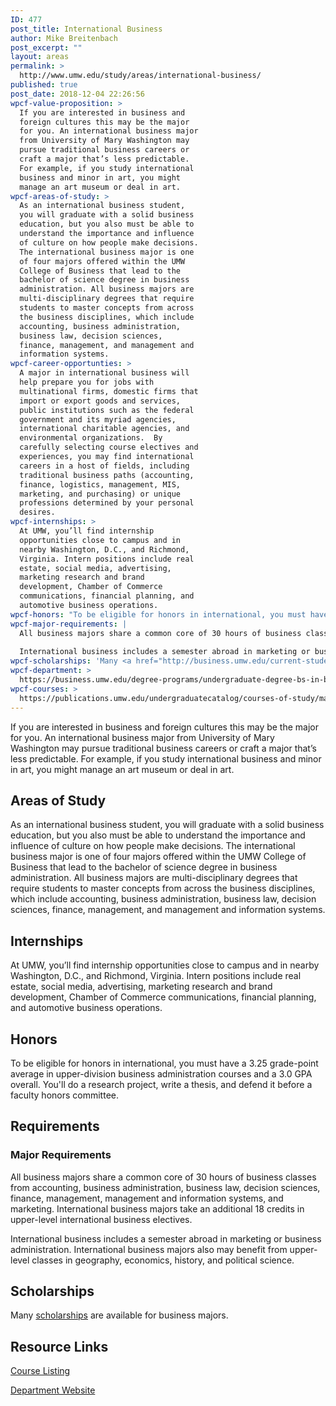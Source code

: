 ```yaml
---
ID: 477
post_title: International Business
author: Mike Breitenbach
post_excerpt: ""
layout: areas
permalink: >
  http://www.umw.edu/study/areas/international-business/
published: true
post_date: 2018-12-04 22:26:56
wpcf-value-proposition: >
  If you are interested in business and
  foreign cultures this may be the major
  for you. An international business major
  from University of Mary Washington may
  pursue traditional business careers or
  craft a major that’s less predictable.
  For example, if you study international
  business and minor in art, you might
  manage an art museum or deal in art.
wpcf-areas-of-study: >
  As an international business student,
  you will graduate with a solid business
  education, but you also must be able to
  understand the importance and influence
  of culture on how people make decisions.
  The international business major is one
  of four majors offered within the UMW
  College of Business that lead to the
  bachelor of science degree in business
  administration. All business majors are
  multi-disciplinary degrees that require
  students to master concepts from across
  the business disciplines, which include
  accounting, business administration,
  business law, decision sciences,
  finance, management, and management and
  information systems.
wpcf-career-opportunties: >
  A major in international business will
  help prepare you for jobs with
  multinational firms, domestic firms that
  import or export goods and services,
  public institutions such as the federal
  government and its myriad agencies,
  international charitable agencies, and
  environmental organizations.  By
  carefully selecting course electives and
  experiences, you may find international
  careers in a host of fields, including
  traditional business paths (accounting,
  finance, logistics, management, MIS,
  marketing, and purchasing) or unique
  professions determined by your personal
  desires.
wpcf-internships: >
  At UMW, you’ll find internship
  opportunities close to campus and in
  nearby Washington, D.C., and Richmond,
  Virginia. Intern positions include real
  estate, social media, advertising,
  marketing research and brand
  development, Chamber of Commerce
  communications, financial planning, and
  automotive business operations.
wpcf-honors: "To be eligible for honors in international, you must have a 3.25 grade-point average in upper-division business administration courses and a 3.0 GPA overall. You'll do a research project, write a thesis, and defend it before a faculty honors committee."
wpcf-major-requirements: |
  All business majors share a common core of 30 hours of business classes from accounting, business administration, business law, decision sciences, finance, management, management and information systems, and marketing. International business majors take an additional 18 credits in upper-level international business electives.
  
  International business includes a semester abroad in marketing or business administration. International business majors also may benefit from upper-level classes in geography, economics, history, and political science.
wpcf-scholarships: 'Many <a href="http://business.umw.edu/current-students/undergraduate-scholarships/">scholarships</a> are available for business majors.'
wpcf-department: >
  https://business.umw.edu/degree-programs/undergraduate-degree-bs-in-business-administration/international-business-major/
wpcf-courses: >
  https://publications.umw.edu/undergraduatecatalog/courses-of-study/majors/international-business/
---
```

<!-- End Types Custom Fields -->
<!-- End Types Custom Fields -->
<!-- Types Custom Fields: -->

<!-- value-proposition -->
If you are interested in business and foreign cultures this may be the major for you. An international business major from University of Mary Washington may pursue traditional business careers or craft a major that’s less predictable. For example, if you study international business and minor in art, you might manage an art museum or deal in art.
<!-- End value-proposition -->

<!-- areas-of-study -->
<h2>Areas of Study</h2>As an international business student, you will graduate with a solid business education, but you also must be able to understand the importance and influence of culture on how people make decisions. The international business major is one of four majors offered within the UMW College of Business that lead to the bachelor of science degree in business administration. All business majors are multi-disciplinary degrees that require students to master concepts from across the business disciplines, which include accounting, business administration, business law, decision sciences, finance, management, and management and information systems.
<!-- End areas-of-study -->

<!-- internships -->
<h2>Internships</h2>At UMW, you’ll find internship opportunities close to campus and in nearby Washington, D.C., and Richmond, Virginia. Intern positions include real estate, social media, advertising, marketing research and brand development, Chamber of Commerce communications, financial planning, and automotive business operations.
<!-- End internships -->

<!-- honors -->
<h2>Honors</h2>To be eligible for honors in international, you must have a 3.25 grade-point average in upper-division business administration courses and a 3.0 GPA overall. You'll do a research project, write a thesis, and defend it before a faculty honors committee.
<!-- End honors -->

<!-- requirements -->
<h2>Requirements</h2>
<!-- major-requirements -->
<h3>Major Requirements</h3>All business majors share a common core of 30 hours of business classes from accounting, business administration, business law, decision sciences, finance, management, management and information systems, and marketing. International business majors take an additional 18 credits in upper-level international business electives.

International business includes a semester abroad in marketing or business administration. International business majors also may benefit from upper-level classes in geography, economics, history, and political science.
<!-- End major-requirements -->

<!-- End requirements -->

<!-- scholarships -->
<h2>Scholarships</h2>Many <a href="http://business.umw.edu/current-students/undergraduate-scholarships/">scholarships</a> are available for business majors.
<!-- End scholarships -->

<!-- resource-links -->
<h2>Resource Links</h2>
<!-- courses -->
<a href="https://publications.umw.edu/undergraduatecatalog/courses-of-study/majors/international-business/" class="button">Course Listing</a>
<!-- End courses -->

<!-- department -->
<a href="https://business.umw.edu/degree-programs/undergraduate-degree-bs-in-business-administration/international-business-major/" class="button">Department Website</a>
<!-- End department -->

<!-- End resource-links -->

<!-- End Types Custom Fields -->
